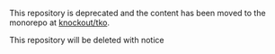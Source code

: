 This repository is deprecated and the content has been moved to the monorepo at [knockout/tko](https://github.com/knockout/tko).

This repository will be deleted with notice 
